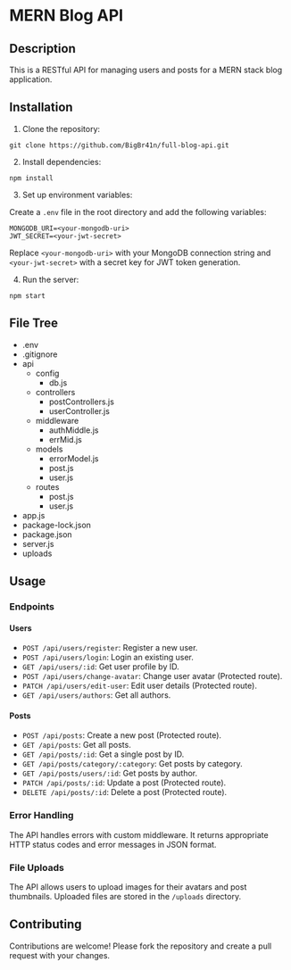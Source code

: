 # MERN Blog API

## Description

This is a RESTful API for managing users and posts for a MERN stack blog application.

## Installation

1. Clone the repository:
```
git clone https://github.com/BigBr41n/full-blog-api.git
```



2. Install dependencies:

```
npm install
```


3. Set up environment variables:

Create a `.env` file in the root directory and add the following variables:

```
MONGODB_URI=<your-mongodb-uri>
JWT_SECRET=<your-jwt-secret>
```


Replace `<your-mongodb-uri>` with your MongoDB connection string and `<your-jwt-secret>` with a secret key for JWT token generation.

4. Run the server:

```
npm start
``` 



## File Tree

- .env
- .gitignore
- api
  - config
    - db.js
  - controllers
    - postControllers.js
    - userController.js
  - middleware
    - authMiddle.js
    - errMid.js
  - models
    - errorModel.js
    - post.js
    - user.js
  - routes
    - post.js
    - user.js
- app.js
- package-lock.json
- package.json
- server.js
- uploads



## Usage

### Endpoints

#### Users

- `POST /api/users/register`: Register a new user.
- `POST /api/users/login`: Login an existing user.
- `GET /api/users/:id`: Get user profile by ID.
- `POST /api/users/change-avatar`: Change user avatar (Protected route).
- `PATCH /api/users/edit-user`: Edit user details (Protected route).
- `GET /api/users/authors`: Get all authors.

#### Posts

- `POST /api/posts`: Create a new post (Protected route).
- `GET /api/posts`: Get all posts.
- `GET /api/posts/:id`: Get a single post by ID.
- `GET /api/posts/category/:category`: Get posts by category.
- `GET /api/posts/users/:id`: Get posts by author.
- `PATCH /api/posts/:id`: Update a post (Protected route).
- `DELETE /api/posts/:id`: Delete a post (Protected route).

### Error Handling

The API handles errors with custom middleware. It returns appropriate HTTP status codes and error messages in JSON format.

### File Uploads

The API allows users to upload images for their avatars and post thumbnails. Uploaded files are stored in the `/uploads` directory.

## Contributing

Contributions are welcome! Please fork the repository and create a pull request with your changes.


